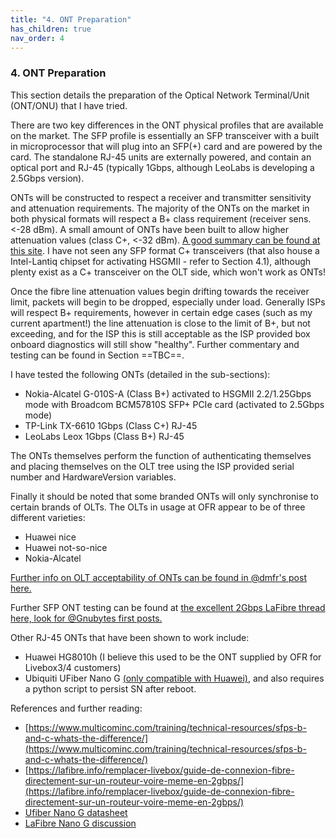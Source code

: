 ```yaml
---
title: "4. ONT Preparation"
has_children: true
nav_order: 4
---
```


### 4. ONT Preparation

This section details the preparation of the Optical Network Terminal/Unit (ONT/ONU) that I have tried.

There are two key differences in the ONT physical profiles that are available on the market. The SFP profile is essentially an SFP transceiver with a built in microprocessor that will plug into an SFP(+) card and are powered by the card. The standalone RJ-45 units are externally powered, and contain an optical port and RJ-45 (typically 1Gbps, although LeoLabs is developing a 2.5Gbps version).

ONTs will be constructed to respect a receiver and transmitter sensitivity and attenuation requirements. The majority of the ONTs on the market in both physical formats will respect a B+ class requirement (receiver sens. <-28 dBm). A small amount of ONTs have been built to allow higher attenuation values (class C+, <-32 dBm). [A good summary can be found at this site](https://www.multicominc.com/training/technical-resources/sfps-b-and-c-whats-the-difference/). I have not seen any SFP format C+ transceivers (that also house a Intel-Lantiq chipset for activating HSGMII - refer to Section 4.1), although plenty exist as a C+ transceiver on the OLT side, which won't work as ONTs!

Once the fibre line attenuation values begin drifting towards the receiver limit, packets will begin to be dropped, especially under load. Generally ISPs will respect B+ requirements, however in certain edge cases (such as my current apartment!) the line attenuation is close to the limit of B+, but not exceeding, and for the ISP this is still acceptable as the ISP provided box onboard diagnostics will still show "healthy". Further commentary and testing can be found in Section ==TBC==.

I have tested the following ONTs (detailed in the sub-sections):
* Nokia-Alcatel G-010S-A (Class B+) activated to HSGMII 2.2/1.25Gbps mode with Broadcom BCM57810S SFP+ PCIe card (activated to 2.5Gbps mode)
* TP-Link TX-6610 1Gbps (Class C+) RJ-45
* LeoLabs Leox 1Gbps (Class B+) RJ-45

The ONTs themselves perform the function of authenticating themselves and placing themselves on the OLT tree using the ISP provided serial number and HardwareVersion variables.

Finally it should be noted that some branded ONTs will only synchronise to certain brands of OLTs. The OLTs in usage at OFR appear to be of three different varieties:
* Huawei nice
* Huawei not-so-nice
* Nokia-Alcatel

[Further info on OLT acceptability of ONTs can be found in @dmfr's post here.](https://lafibre.info/remplacer-livebox/guide-de-connexion-fibre-directement-sur-un-routeur-voire-meme-en-2gbps/msg894389/#msg894389)

Further SFP ONT testing can be found at [the excellent 2Gbps LaFibre thread here, look for @Gnubytes first posts.](https://lafibre.info/remplacer-livebox/guide-de-connexion-fibre-directement-sur-un-routeur-voire-meme-en-2gbps/)

Other RJ-45 ONTs that have been shown to work include:
* Huawei HG8010h (I believe this used to be the ONT supplied by OFR for Livebox3/4 customers)
* Ubiquiti UFiber Nano G [(only compatible with Huawei)](https://lafibre.info/remplacer-livebox/ubiquiti-ufiber-nano-g/), and also requires a python script to persist SN after reboot.

References and further reading:
* [https://www.multicominc.com/training/technical-resources/sfps-b-and-c-whats-the-difference/](https://www.multicominc.com/training/technical-resources/sfps-b-and-c-whats-the-difference/)
* [https://lafibre.info/remplacer-livebox/guide-de-connexion-fibre-directement-sur-un-routeur-voire-meme-en-2gbps/](https://lafibre.info/remplacer-livebox/guide-de-connexion-fibre-directement-sur-un-routeur-voire-meme-en-2gbps/)
* [Ufiber Nano G datasheet](https://dl.ui.com/ds/uf_gpon)
* [LaFibre Nano G discussion](https://lafibre.info/remplacer-livebox/ubiquiti-ufiber-nano-g/)
